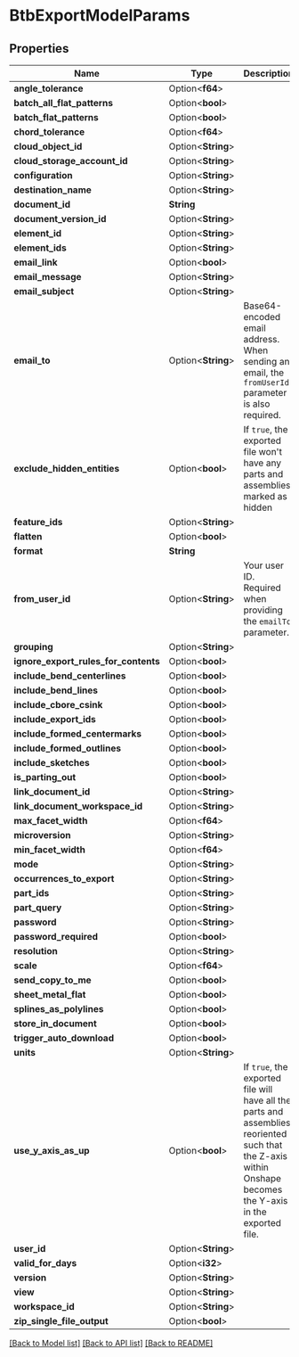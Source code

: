 # BtbExportModelParams

## Properties

Name | Type | Description | Notes
------------ | ------------- | ------------- | -------------
**angle_tolerance** | Option<**f64**> |  | [optional]
**batch_all_flat_patterns** | Option<**bool**> |  | [optional]
**batch_flat_patterns** | Option<**bool**> |  | [optional]
**chord_tolerance** | Option<**f64**> |  | [optional]
**cloud_object_id** | Option<**String**> |  | [optional]
**cloud_storage_account_id** | Option<**String**> |  | [optional]
**configuration** | Option<**String**> |  | [optional]
**destination_name** | Option<**String**> |  | [optional]
**document_id** | **String** |  | 
**document_version_id** | Option<**String**> |  | [optional]
**element_id** | Option<**String**> |  | [optional]
**element_ids** | Option<**String**> |  | [optional]
**email_link** | Option<**bool**> |  | [optional]
**email_message** | Option<**String**> |  | [optional]
**email_subject** | Option<**String**> |  | [optional]
**email_to** | Option<**String**> | Base64-encoded email address. When sending an email, the `fromUserId` parameter is also required. | [optional]
**exclude_hidden_entities** | Option<**bool**> | If `true`, the exported file won't have any parts and assemblies marked as hidden | [optional]
**feature_ids** | Option<**String**> |  | [optional]
**flatten** | Option<**bool**> |  | [optional]
**format** | **String** |  | 
**from_user_id** | Option<**String**> | Your user ID. Required when providing the `emailTo` parameter. | [optional]
**grouping** | Option<**String**> |  | [optional]
**ignore_export_rules_for_contents** | Option<**bool**> |  | [optional]
**include_bend_centerlines** | Option<**bool**> |  | [optional]
**include_bend_lines** | Option<**bool**> |  | [optional]
**include_cbore_csink** | Option<**bool**> |  | [optional]
**include_export_ids** | Option<**bool**> |  | [optional]
**include_formed_centermarks** | Option<**bool**> |  | [optional]
**include_formed_outlines** | Option<**bool**> |  | [optional]
**include_sketches** | Option<**bool**> |  | [optional]
**is_parting_out** | Option<**bool**> |  | [optional]
**link_document_id** | Option<**String**> |  | [optional]
**link_document_workspace_id** | Option<**String**> |  | [optional]
**max_facet_width** | Option<**f64**> |  | [optional]
**microversion** | Option<**String**> |  | [optional]
**min_facet_width** | Option<**f64**> |  | [optional]
**mode** | Option<**String**> |  | [optional]
**occurrences_to_export** | Option<**String**> |  | [optional]
**part_ids** | Option<**String**> |  | [optional]
**part_query** | Option<**String**> |  | [optional]
**password** | Option<**String**> |  | [optional]
**password_required** | Option<**bool**> |  | [optional]
**resolution** | Option<**String**> |  | [optional]
**scale** | Option<**f64**> |  | [optional]
**send_copy_to_me** | Option<**bool**> |  | [optional]
**sheet_metal_flat** | Option<**bool**> |  | [optional]
**splines_as_polylines** | Option<**bool**> |  | [optional]
**store_in_document** | Option<**bool**> |  | [optional]
**trigger_auto_download** | Option<**bool**> |  | [optional]
**units** | Option<**String**> |  | [optional]
**use_y_axis_as_up** | Option<**bool**> | If `true`, the exported file will have all the parts and assemblies reoriented such that the Z-axis within Onshape becomes the Y-axis in the exported file. | [optional]
**user_id** | Option<**String**> |  | [optional]
**valid_for_days** | Option<**i32**> |  | [optional]
**version** | Option<**String**> |  | [optional]
**view** | Option<**String**> |  | [optional]
**workspace_id** | Option<**String**> |  | [optional]
**zip_single_file_output** | Option<**bool**> |  | [optional]

[[Back to Model list]](../README.md#documentation-for-models) [[Back to API list]](../README.md#documentation-for-api-endpoints) [[Back to README]](../README.md)


